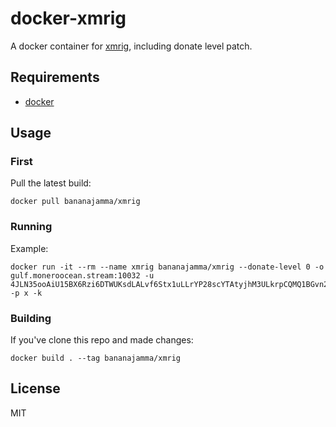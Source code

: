 # docker-xmrig

A docker container for [xmrig](https://github.com/xmrig/xmrig), including donate level patch.

## Requirements

 * [docker](https://docs.docker.com/install/)

## Usage

### First

Pull the latest build:

```
docker pull bananajamma/xmrig
```

### Running

Example:

```
docker run -it --rm --name xmrig bananajamma/xmrig --donate-level 0 -o gulf.moneroocean.stream:10032 -u 4JLN35ooAiU15BX6Rzi6DTWUKsdLALvf6Stx1uLLrYP28scYTAtyjhM3ULkrpCQMQ1BGvn2hSaYGtSzwtPcZhFSwdoFypnBsb6wKfhTGix -p x -k
```

### Building

If you've clone this repo and made changes:

```
docker build . --tag bananajamma/xmrig
```

## License

MIT
